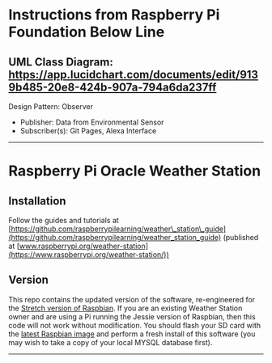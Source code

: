 # Instructions from Raspberry Pi Foundation Below Line

## UML Class Diagram: https://app.lucidchart.com/documents/edit/9139b485-20e8-424b-907a-794a6da237ff

Design Pattern: Observer

 * Publisher: Data from Environmental Sensor
 * Subscriber(s): Git Pages, Alexa Interface

__________________________________________________________________________________________


# Raspberry Pi Oracle Weather Station

## Installation

Follow the guides and tutorials at [https://github.com/raspberrypilearning/weather\_station\_guide](https://github.com/raspberrypilearning/weather_station_guide) (published at [www.raspberrypi.org/weather-station](https://www.raspberrypi.org/weather-station/))

## Version

This repo contains the updated version of the software, re-engineered for the [Stretch version of Raspbian](https://www.raspberrypi.org/blog/raspbian-stretch/). If you are an existing Weather Station owner and are using a Pi running the Jessie version of Raspbian, then this code will not work without modification. You should flash your SD card with the [latest Raspbian image](https://www.raspberrypi.org/downloads/raspbian/) and perform a fresh install of this software (you may wish to take a copy of your local MYSQL database first).

----------
